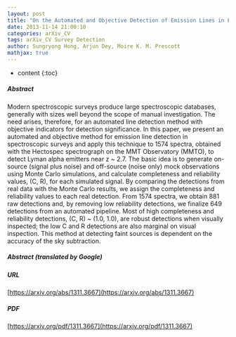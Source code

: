 ```yaml
---
layout: post
title: "On the Automated and Objective Detection of Emission Lines in Faint-Object Spectroscopy"
date: 2013-11-14 21:00:10
categories: arXiv_CV
tags: arXiv_CV Survey Detection
author: Sungryong Hong, Arjun Dey, Moire K. M. Prescott
mathjax: true
---
```


* content
{:toc}

##### Abstract
Modern spectroscopic surveys produce large spectroscopic databases, generally with sizes well beyond the scope of manual investigation. The need arises, therefore, for an automated line detection method with objective indicators for detection significance. In this paper, we present an automated and objective method for emission line detection in spectroscopic surveys and apply this technique to 1574 spectra, obtained with the Hectospec spectrograph on the MMT Observatory (MMTO), to detect Lyman alpha emitters near z ~ 2.7. The basic idea is to generate on-source (signal plus noise) and off-source (noise only) mock observations using Monte Carlo simulations, and calculate completeness and reliability values, (C, R), for each simulated signal. By comparing the detections from real data with the Monte Carlo results, we assign the completeness and reliability values to each real detection. From 1574 spectra, we obtain 881 raw detections and, by removing low reliability detections, we finalize 649 detections from an automated pipeline. Most of high completeness and reliability detections, (C, R) ~ (1.0, 1.0), are robust detections when visually inspected; the low C and R detections are also marginal on visual inspection. This method at detecting faint sources is dependent on the accuracy of the sky subtraction.

##### Abstract (translated by Google)


##### URL
[https://arxiv.org/abs/1311.3667](https://arxiv.org/abs/1311.3667)

##### PDF
[https://arxiv.org/pdf/1311.3667](https://arxiv.org/pdf/1311.3667)

